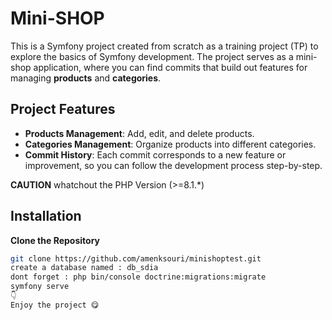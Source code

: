 # Mini-SHOP

This is a Symfony project created from scratch as a training project (TP) to explore the basics of Symfony development. The project serves as a mini-shop application, where you can find commits that build out features for managing **products** and **categories**.


## Project Features

- **Products Management**: Add, edit, and delete products.
- **Categories Management**: Organize products into different categories.
- **Commit History**: Each commit corresponds to a new feature or improvement, so you can follow the development process step-by-step.

**CAUTION**
whatchout the PHP Version (>=8.1.*)
  
## Installation

**Clone the Repository**
   ```bash (open your gitbash)
   git clone https://github.com/amenksouri/minishoptest.git
   create a database named : db_sdia
   dont forget : php bin/console doctrine:migrations:migrate
   symfony serve
   👇
   Enjoy the project 😋
